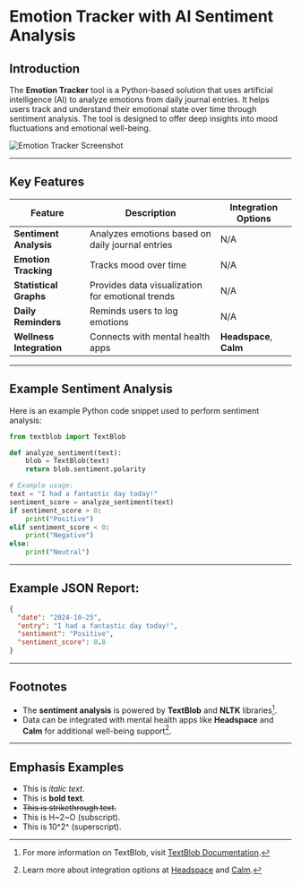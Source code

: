 
# Emotion Tracker with AI Sentiment Analysis

## Introduction
The **Emotion Tracker** tool is a Python-based solution that uses artificial intelligence (AI) to analyze emotions from daily journal entries. It helps users track and understand their emotional state over time through sentiment analysis. The tool is designed to offer deep insights into mood fluctuations and emotional well-being.

![Emotion Tracker Screenshot](https://via.placeholder.com/800x400.png?text=Emotion+Tracker+App+Screenshot)

---

## Key Features
| Feature                | Description                                                   | Integration Options            |
|------------------------|---------------------------------------------------------------|--------------------------------|
| **Sentiment Analysis**  | Analyzes emotions based on daily journal entries              | N/A                            |
| **Emotion Tracking**    | Tracks mood over time                                         | N/A                            |
| **Statistical Graphs**  | Provides data visualization for emotional trends              | N/A                            |
| **Daily Reminders**     | Reminds users to log emotions                                 | N/A                            |
| **Wellness Integration**| Connects with mental health apps                              | **Headspace**, **Calm**        |

---

## Example Sentiment Analysis

Here is an example Python code snippet used to perform sentiment analysis:

```python
from textblob import TextBlob

def analyze_sentiment(text):
    blob = TextBlob(text)
    return blob.sentiment.polarity

# Example usage:
text = "I had a fantastic day today!"
sentiment_score = analyze_sentiment(text)
if sentiment_score > 0:
    print("Positive")
elif sentiment_score < 0:
    print("Negative")
else:
    print("Neutral")
```

---

## Example JSON Report:

```json
{
  "date": "2024-10-25",
  "entry": "I had a fantastic day today!",
  "sentiment": "Positive",
  "sentiment_score": 0.8
}
```

---

## Footnotes

- The **sentiment analysis** is powered by **TextBlob** and **NLTK** libraries[^1].
- Data can be integrated with mental health apps like **Headspace** and **Calm** for additional well-being support[^2].

[^1]: For more information on TextBlob, visit [TextBlob Documentation](https://textblob.readthedocs.io/en/dev/).
[^2]: Learn more about integration options at [Headspace](https://www.headspace.com) and [Calm](https://www.calm.com).

---

## Emphasis Examples
- This is *italic text*.
- This is **bold text**.
- ~~This is strikethrough text.~~
- This is H~2~O (subscript).
- This is 10^2^ (superscript).
